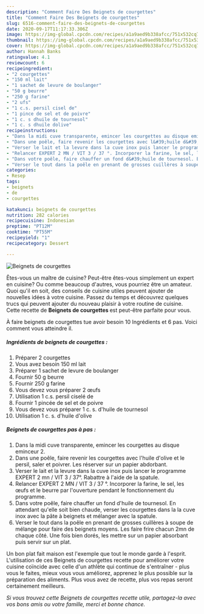 ```yaml
---
description: "Comment Faire Des Beignets de courgettes"
title: "Comment Faire Des Beignets de courgettes"
slug: 6516-comment-faire-des-beignets-de-courgettes
date: 2020-09-17T11:17:33.306Z
image: https://img-global.cpcdn.com/recipes/a1a9aed9b338afcc/751x532cq70/beignets-de-courgettes-photo-principale-de-la-recette.jpg
thumbnail: https://img-global.cpcdn.com/recipes/a1a9aed9b338afcc/751x532cq70/beignets-de-courgettes-photo-principale-de-la-recette.jpg
cover: https://img-global.cpcdn.com/recipes/a1a9aed9b338afcc/751x532cq70/beignets-de-courgettes-photo-principale-de-la-recette.jpg
author: Hannah Banks
ratingvalue: 4.1
reviewcount: 6
recipeingredient:
- "2 courgettes"
- "150 ml lait"
- "1 sachet de levure de boulanger"
- "50 g beurre"
- "250 g farine"
- "2 ufs"
- "1 c.s. persil cisel de"
- "1 pince de sel et de poivre"
- "1 c. s dhuile de tournesol"
- "1 c. s dhuile dolive"
recipeinstructions:
- "Dans la midi cuve transparente, emincer les courgettes au disque eminceur 2."
- "Dans une poêle, faire revenir les courgettes avec l&#39;huile d&#39;olive et le persil, saler et poivrer. Les réserver sur un papier abdorbant."
- "Verser le lait et la levure dans la cuve inox puis lancer le programme EXPERT 2 mn / VIT 3 / 37°. Rabattre à l&#39;aide de la spatule."
- "Relancer EXPERT 2 MN / VIT 3 / 37 °. Incorporer la farine, le sel, les œufs et le beurre par l&#39;ouverture pendant le fonctionnement du programme."
- "Dans votre poêle, faire chauffer un fond d&#39;huile de tournesol. En attendant qu&#39;elle soit bien chaude, verser les courgettes dans la la cuve inox avec la pâte à beignets et mélanger avec la spatule."
- "Verser le tout dans la poêle en prenant de grosses cuillères à soupe de mélange pour faire des beignets moyens. Les faire frire chacun 2mn de chaque côté. Une fois bien dorés, les mettre sur un papier absorbant puis servir sur un plat."
categories:
- Resep
tags:
- beignets
- de
- courgettes

katakunci: beignets de courgettes 
nutrition: 282 calories
recipecuisine: Indonesian
preptime: "PT12M"
cooktime: "PT55M"
recipeyield: "1"
recipecategory: Dessert

---
```



![Beignets de courgettes](https://img-global.cpcdn.com/recipes/a1a9aed9b338afcc/751x532cq70/beignets-de-courgettes-photo-principale-de-la-recette.jpg)

Êtes-vous un maître de cuisine? Peut-être êtes-vous simplement un expert en cuisine? Ou comme beaucoup d'autres, vous pourriez être un amateur. Quoi qu'il en soit, des conseils de cuisine utiles peuvent ajouter de nouvelles idées à votre cuisine. Passez du temps et découvrez quelques trucs qui peuvent ajouter du nouveau plaisir à votre routine de cuisine. Cette recette de <strong> Beignets de courgettes </strong> est peut-être parfaite pour vous.

<!--inarticleads1-->

À faire beignets de courgettes tue avoir besoin 10 Ingrédients et 6 pas. Voici comment vous atteindre il.

##### Ingrédients de beignets de courgettes :

1. Préparer 2 courgettes
1. Vous avez besoin 150 ml lait
1. Préparer 1 sachet de levure de boulanger
1. Fournir 50 g beurre
1. Fournir 250 g farine
1. Vous devez vous préparer 2 œufs
1. Utilisation 1 c.s. persil ciselé de
1. Fournir 1 pincée de sel et de poivre
1. Vous devez vous préparer 1 c. s. d&#39;huile de tournesol
1. Utilisation 1 c. s. d&#39;huile d&#39;olive




<!--inarticleads2-->

##### Beignets de courgettes pas à pas :

1. Dans la midi cuve transparente, emincer les courgettes au disque eminceur 2.
1. Dans une poêle, faire revenir les courgettes avec l&#39;huile d&#39;olive et le persil, saler et poivrer. Les réserver sur un papier abdorbant.
1. Verser le lait et la levure dans la cuve inox puis lancer le programme EXPERT 2 mn / VIT 3 / 37°. Rabattre à l&#39;aide de la spatule.
1. Relancer EXPERT 2 MN / VIT 3 / 37 °. Incorporer la farine, le sel, les œufs et le beurre par l&#39;ouverture pendant le fonctionnement du programme.
1. Dans votre poêle, faire chauffer un fond d&#39;huile de tournesol. En attendant qu&#39;elle soit bien chaude, verser les courgettes dans la la cuve inox avec la pâte à beignets et mélanger avec la spatule.
1. Verser le tout dans la poêle en prenant de grosses cuillères à soupe de mélange pour faire des beignets moyens. Les faire frire chacun 2mn de chaque côté. Une fois bien dorés, les mettre sur un papier absorbant puis servir sur un plat.




<!--inarticleads1-->

<p>
Un bon plat fait maison est l'exemple que tout le monde garde à l'esprit. L'utilisation de ces Beignets de courgettes recette pour améliorer votre cuisine coïncide avec celle d'un athlète qui continue de s'entraîner - plus vous le faites, mieux vous vous améliorez, apprenez le plus possible sur la préparation des aliments. Plus vous avez de recette, plus vos repas seront certainement meilleurs.
</p>

<p>
<i>Si vous trouvez cette Beignets de courgettes recette utile, partagez-la avec vos bons amis ou votre famille, merci et bonne chance.</i>
</p>
